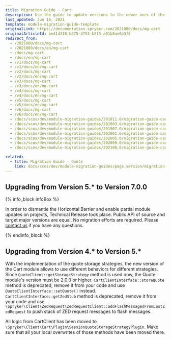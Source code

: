 ```yaml
---
title: Migration Guide - Cart
description: Use the guide to update versions to the newer ones of the Cart module.
last_updated: Jun 16, 2021
template: module-migration-guide-template
originalLink: https://documentation.spryker.com/2021080/docs/mg-cart
originalArticleId: be41d310-b875-4753-b5f5-a01b8ae6b3f8
redirect_from:
  - /2021080/docs/mg-cart
  - /2021080/docs/en/mg-cart
  - /docs/mg-cart
  - /docs/en/mg-cart
  - /v1/docs/mg-cart
  - /v1/docs/en/mg-cart
  - /v2/docs/mg-cart
  - /v2/docs/en/mg-cart
  - /v3/docs/mg-cart
  - /v3/docs/en/mg-cart
  - /v4/docs/mg-cart
  - /v4/docs/en/mg-cart
  - /v5/docs/mg-cart
  - /v5/docs/en/mg-cart
  - /v6/docs/mg-cart
  - /v6/docs/en/mg-cart
  - /docs/scos/dev/module-migration-guides/201811.0/migration-guide-cart.html
  - /docs/scos/dev/module-migration-guides/201903.0/migration-guide-cart.html
  - /docs/scos/dev/module-migration-guides/201907.0/migration-guide-cart.html
  - /docs/scos/dev/module-migration-guides/202001.0/migration-guide-cart.html
  - /docs/scos/dev/module-migration-guides/202005.0/migration-guide-cart.html
  - /docs/scos/dev/module-migration-guides/202009.0/migration-guide-cart.html
  - /docs/scos/dev/module-migration-guides/202108.0/migration-guide-cart.html

related:
  - title: Migration Guide - Quote
    link: docs/scos/dev/module-migration-guides/page.version/migration-guide-quote.html
---
```


## Upgrading from Version 5.* to Version 7.0.0

{% info_block infoBox %}

In order to dismantle the Horizontal Barrier and enable partial module updates on projects, Technical Release took place. Public API of source and target major versions are equal. No migration efforts are required. Please [contact us](https://spryker.com/en/support/) if you have any questions.

{% endinfo_block %}

## Upgrading from Version 4.* to Version 5.*

With the implementation of the quote storage strategies, the new version of the Cart module allows to use different behaviors for different strategies.
Since `QuoteClient::getStorageStrategy` method is used now, the Quote module's version must be 2.0.0 or higher.
`CartClientInterface::storeQuote` method is deprecated, remove it from your code and use `QuoteClientInterface::setQuote()`  instead.
`CartClientInterface::getZedStub` method is deprecated, remove it from your code and use `\Spryker\Client\ZedRequest\ZedRequestClient::addFlashMessagesFromLastZedRequest` to push stack of ZED request messages to flash messages.

All logic from CartClient has been moved to `\Spryker\Client\Cart\Plugin\SessionQuoteStorageStrategyPlugin`.
Make sure that all your local overwrites of those methods have been moved there.

<!-- Last review date: Apr 10, 2018- by Dmitriy Krainiy -->
